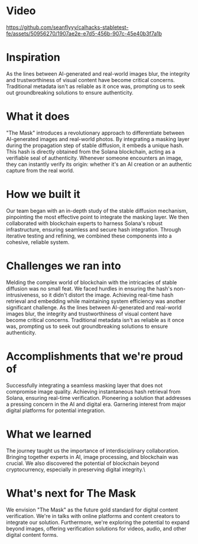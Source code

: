 # Video

https://github.com/seanflyyy/calhacks-stabletest-fe/assets/50956270/1907ae2e-e7d5-456b-907c-45e40b3f7a1b

# Inspiration
As the lines between AI-generated and real-world images blur, the integrity and trustworthiness of visual content have become critical concerns. Traditional metadata isn't as reliable as it once was, prompting us to seek out groundbreaking solutions to ensure authenticity.

# What it does
"The Mask" introduces a revolutionary approach to differentiate between AI-generated images and real-world photos. By integrating a masking layer during the propagation step of stable diffusion, it embeds a unique hash. This hash is directly obtained from the Solana blockchain, acting as a verifiable seal of authenticity. Whenever someone encounters an image, they can instantly verify its origin: whether it's an AI creation or an authentic capture from the real world.

# How we built it
Our team began with an in-depth study of the stable diffusion mechanism, pinpointing the most effective point to integrate the masking layer. We then collaborated with blockchain experts to harness Solana's robust infrastructure, ensuring seamless and secure hash integration. Through iterative testing and refining, we combined these components into a cohesive, reliable system.

# Challenges we ran into
Melding the complex world of blockchain with the intricacies of stable diffusion was no small feat. We faced hurdles in ensuring the hash's non-intrusiveness, so it didn't distort the image. Achieving real-time hash retrieval and embedding while maintaining system efficiency was another significant challenge. As the lines between AI-generated and real-world images blur, the integrity and trustworthiness of visual content have become critical concerns. Traditional metadata isn't as reliable as it once was, prompting us to seek out groundbreaking solutions to ensure authenticity.

# Accomplishments that we're proud of
Successfully integrating a seamless masking layer that does not compromise image quality. Achieving instantaneous hash retrieval from Solana, ensuring real-time verification. Pioneering a solution that addresses a pressing concern in the AI and digital era. Garnering interest from major digital platforms for potential integration.

# What we learned
The journey taught us the importance of interdisciplinary collaboration. Bringing together experts in AI, image processing, and blockchain was crucial. We also discovered the potential of blockchain beyond cryptocurrency, especially in preserving digital integrity.\

# What's next for The Mask
We envision "The Mask" as the future gold standard for digital content verification. We're in talks with online platforms and content creators to integrate our solution. Furthermore, we're exploring the potential to expand beyond images, offering verification solutions for videos, audio, and other digital content forms.
